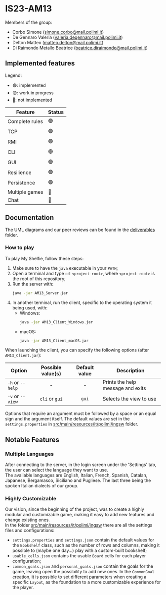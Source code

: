 # IS23-AM13

Members of the group:

- Corbo Simone (simone.corbo@mail.polimi.it)
- De Gennaro Valeria (valeria.degennaro@mail.polimi.it)
- Delton Matteo (matteo.delton@mail.polimi.it)
- Di Raimondo Metallo Beatrice (beatrice.diraimondo@mail.polimi.it)

## Implemented features

Legend:

- 🟢: implemented
- 🟡: work in progress
- 🔴: not implemented

| Feature        | Status |
|----------------|--------|
| Complete rules | 🟢     |
| TCP            | 🟢     |
| RMI            | 🟢     |
| CLI            | 🟢     |
| GUI            | 🟢     |
| Resilience     | 🟢     |
| Persistence    | 🟢     |
| Multiple games | 🔴     |
| Chat           | 🔴     |

## Documentation

The UML diagrams and our peer reviews can be found in the [deliverables](deliverables) folder.

### How to play

To play My Shelfie, follow these steps:

1. Make sure to have the `java` executable in your `PATH`;
2. Open a terminal and type `cd <project-root>`, where `<project-root>` is the root of this
   repository;
3. Run the server with:
    ```bash
    java -jar AM13_Server.jar
    ```
4. In another terminal, run the client, specific to the operating system it being used, with:
    - Windows:
        ```bash
        java -jar AM13_Client_Windows.jar
        ```
    - macOS:
       ```bash
       java -jar AM13_Client_macOS.jar
        ```

When launching the client, you can specify the following options (after `AM13_Client.jar`):

| Option           | Possible value(s) | Default value | Description                       |
|------------------|:-----------------:|:-------------:|-----------------------------------|
| `-h` or `--help` |         -         |       -       | Prints the help message and exits |
| `-v` or `--view` |  `cli` or `gui`   |     `gui`     | Selects the view to use           |

Options that require an argument must be followed by a space or an equal sign and the argument itself.
The default values are set in the `settings.properties`
in [src/main/resources/it/polimi/ingsw](src/main/resources/it/polimi/ingsw) folder.

## Notable Features

### Multiple Languages

After connecting to the server, in the login screen under the 'Settings' tab, the user can select the language they want
to use.\
The available languages are English, Italian, French, Spanish, Catalan, Japanese, Bergamasco, Siciliano and Pugliese.
The last three being the spoken Italian dialects of our group.

### Highly Customizable

Our vision, since the beginning of the project, was to create a highly modular and customizable game, making it easy to
add new features and change existing ones.\
In the folder [src/main/resources/it/polimi/ingsw](src/main/resources/it/polimi/ingsw) there are all the settings files
and configurations:

- `settings.properties` and `settings.json` contain the default values for the `Bookshelf` class, such as the number of
  rows and columns, making it possible to (maybe one day…) play with a custom-built bookshelf;
- `usable_cells.json` contains the usable `Board` cells for each player configuration;
- `common_goals.json` and `personal_goals.json` contain the goals for the game, leaving open the possibility to add new
  ones.
  In the `CommonGoal` creation, it is possible to set different parameters when creating a specific `Layout`, as the
  foundation to a more customizable experience for the player.
